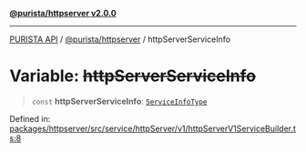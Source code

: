 [**@purista/httpserver v2.0.0**](../README.md)

***

[PURISTA API](../../../packages.md) / [@purista/httpserver](../README.md) / httpServerServiceInfo

# Variable: ~~httpServerServiceInfo~~

> `const` **httpServerServiceInfo**: [`ServiceInfoType`](../../core/type-aliases/ServiceInfoType.md)

Defined in: [packages/httpserver/src/service/httpServer/v1/httpServerV1ServiceBuilder.ts:8](https://github.com/puristajs/purista/blob/master/packages/httpserver/src/service/httpServer/v1/httpServerV1ServiceBuilder.ts#L8)
